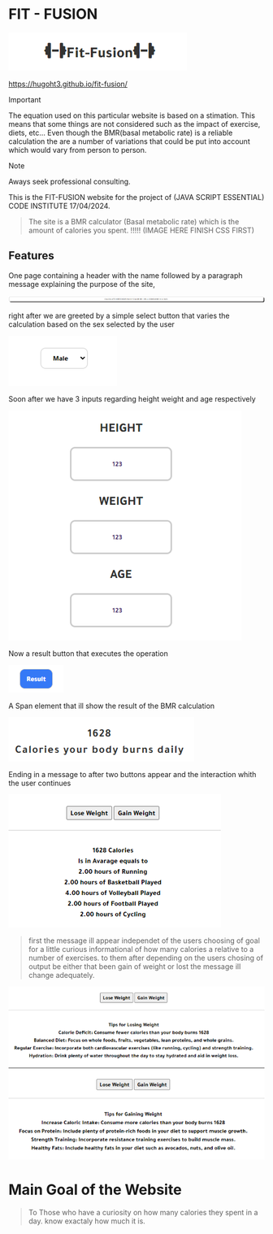 # FIT - FUSION 
![Alt text ](/assests/images/Logo.png)


https://hugoht3.github.io/fit-fusion/

> [!IMPORTANT]
> The equation used on this particular website is based on a stimation. This means that some things are not considered such as the impact of exercise, diets, etc...
> Even though the BMR(basal metabolic rate) is a reliable calculation the are a number of variations that could be put into account which would vary from person to person.

> [!NOTE] 
> Aways seek professional consulting.


This is the FIT-FUSION website for the project of (JAVA SCRIPT ESSENTIAL) CODE INSTITUTE 17/04/2024.
> The site is a BMR calculator (Basal metabolic rate) which is the amount of calories you spent.   !!!!! (IMAGE HERE FINISH CSS FIRST)


## Features 


One page containing a header with the name followed by a paragraph message explaining the purpose of the site,

![Alt text ](/assests/images/paragraph.png)


right after we are greeted by a simple select button that varies the calculation based on the sex selected by the user 

![Alt text ](/assests/images/select.png)

Soon after we have 3 inputs regarding height weight and age respectively 

![Alt text](/assests/images/inputs'.png)

Now a result button that executes the operation 

![Alt text](/assests/images/result.png)

A Span element that ill show the result of the BMR calculation

![Alt text](/assests/images/span.png)

Ending in a message to after two buttons appear and the interaction whith the user continues 

![Alt text](/assests/images/message.png)

> first the message ill appear independet of the users choosing of goal for a little curious informational of how many calories a relative to a number of exercises.
> to them after depending on the users chosing of output be either that been gain of weight or lost the message ill change adequately.

![Alt text](/assests/images/lose.png)
![Alt text](/assests/images/gain.png)


# Main Goal of the Website
> To Those who have a curiosity on how many calories they spent in a day. know exactaly how much it is.
